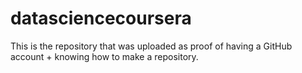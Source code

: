 # datasciencecoursera
This is the repository that was uploaded as proof of having a GitHub account + knowing how to make a repository.
